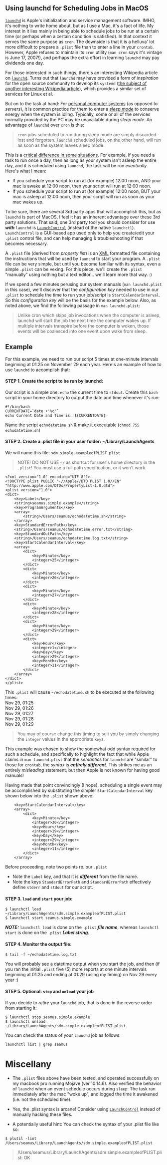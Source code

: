 ## Using launchd for Scheduling Jobs in MacOS

[`launchd`](https://www.launchd.info/) is Apple's initialization and service management software. IMHO, it's nothing to write home about, but as I use a Mac, it's a fact of life. My interest in it lies mainly in being able to schedule jobs to be run at a certain time (or perhaps when a certain condition is satisfied). In that context it serves the same purpose as `cron`. The downside is that it is a helluva' lot more difficult to prepare a `.plist` file than to enter a line in your `crontab`. However, Apple refuses to maintain its `cron` utility (`man cron` says it's vintage is June 17, 2007!), and perhaps the extra effort in learning `launchd` may pay dividends one day. 

For those interested in such things, there's an interesting Wikipedia article on [`launchd`](https://en.wikipedia.org/wiki/Launchd). Turns out that `launchd` may have provided a form of *inspiration* for the open source community to develop its `systemd` ([the subject of another interesting Wikipedia article](https://en.wikipedia.org/wiki/Systemd)), which provides a similar set of services for Linux et al.

But on to the task at hand: For [personal computer systems](https://en.wikipedia.org/wiki/Personal_computer) (as opposed to *servers*), it is common practice for them to enter a [*sleep mode*](https://en.wikipedia.org/wiki/Sleep_mode) to conserve energy when the system is idling. Typically, some or all of the services normally provided by the PC may be unavailable during *sleep mode*. An advantage of `launchd` over `cron` is this: 

> `cron` jobs scheduled to run during sleep mode are simply discarded - lost and forgotten. `launchd` scheduled jobs, on the other hand, will run as soon as the system leaves sleep mode.

This is a [critical difference in some situations](https://apple.stackexchange.com/questions/376203/how-to-run-script-at-wake/376329#376329). For example, if you need a task to run once a day, then as long as your system isn't asleep the entire day, and it is scheduled using  `launchd`, the task will be run *eventually*. Here's what I mean: 

- If you schedule your script to run at (for example) 12:00 noon, AND your mac is awake at 12:00 noon, then your script will run at 12:00 noon.
- If you schedule your script to run at (for example) 12:00 noon, BUT your mac is asleep at 12:00 noon, then your script will run as soon as your mac wakes up.

To be sure, there are several 3rd party apps that will accomplish this, but as `launchd` is part of MacOS, I feel it has an inherent advantage over these 3rd party solutions. That said, one 3rd party tool you should consider for use ***with*** `launchd` is [`LaunchControl`](https://www.soma-zone.com/LaunchControl/) (instead of the native `launchctl`). `LaunchControl` is a GUI-based app used only to help you create/edit your `.plist` control file, and can help managing & troubleshooting if that becomes necessary. 

A `.plist` file (derived from *property list*) is an [XML](https://en.wikipedia.org/wiki/XML) formatted file containing the instructions that will be used by `launchd` to start your program. A `.plist` file can be very simple, but until you become familiar with its syntax, even a simple `.plist` can be vexing. For this piece, we'll create the `.plist` "manually" using nothing but a text editor... we'll learn more that way. :)   

If we spend a few minutes perusing our system manuals (`man launchd.plist` in this case), we'll discover that the *configuration key* needed to use in our `.plist` to schedule the time to run your job/script is `StartCalendarInterval`. So this *configuration key* will be the basis for the example below. Also, as noted above, we find the following passage in `man launchd.plist`: 

> Unlike cron which skips job invocations when the computer is asleep, launchd will start the job the next time the computer wakes up.  If multiple intervals transpire before the computer is woken, those events will be coalesced into one event upon wake from sleep. 

## Example

For this example, we need to run our script 5 times at one-minute intervals beginning at 01:25 on November 29 each year. Here's an example of how to use `launchd` to accomplish that: 

#### STEP 1. Create the script to be run by launchd:

Our script is a simple one: `echo` the current time to `stdout`. Create this `bash` script in your home directory to output the date and time whenever it's run: 

  ```
  #!/bin/bash
  CURRENTDATE=`date +"%c"`
  echo Current Date and Time is: ${CURRENTDATE}
  ```
  Name the script `echodatetime.sh` & make it executable (`chmod 755 echodatetime.sh`)

#### STEP 2. Create a .plist file in your user folder: ~/Library/LaunchAgents

We will name this file: `sdm.simple.exampleofPLIST.plist` 

> NOTE! DO NOT USE `~/` as shortcut for user's home directory in the `.plist`! You must use a full path specification, or it won't work.  

  ```
  <?xml version="1.0" encoding="UTF-8"?>
  <!DOCTYPE plist PUBLIC "-//Apple//DTD PLIST 1.0//EN" "http://www.apple.com/DTDs/PropertyList-1.0.dtd">
  <plist version="1.0">
  <dict>
	  <key>Label</key>
	  <string>seamus.simple.example</string>
	  <key>ProgramArguments</key>
	  <array>
		  <string>/Users/seamus/echodatetime.sh</string>
	  </array>
	  <key>StandardErrorPath</key>
	  <string>/Users/seamus/echodatetime.error.txt</string>
	  <key>StandardOutPath</key>
	  <string>/Users/seamus/echodatetime.log.txt</string>
	  <key>StartCalendarInterval</key>
	  <array>
		  <dict>
			  <key>Minute</key>
			  <integer>25</integer>
		  </dict>
		  <dict>
			  <key>Minute</key>
			  <integer>26</integer>
		  </dict>
		  <dict>
			  <key>Minute</key>
			  <integer>27</integer>
		  </dict>
		  <dict>
			  <key>Minute</key>
			  <integer>28</integer>
		  </dict>
		  <dict>
			  <key>Minute</key>
			  <integer>29</integer>
		  </dict>
		  <dict>
			  <key>Hour</key>
			  <integer>1</integer>
			  <key>Day</key>
			  <integer>29</integer>
			  <key>Month</key>
			  <integer>11</integer>
		  </dict>
	  </array>
  </dict>
  </plist>
  ```
  This `.plist` will cause `~/echodatetime.sh` to be executed at the following times:  
  Nov 29, 01:25  
  Nov 29, 01:26  
  Nov 29, 01:27  
  Nov 29, 01:28  
  Nov 29, 01:29   

> You may of course change this timing to suit you by simply changing the `integer` values in the appropriate `key`s.

This example was chosen to show the somewhat odd syntax required for such a schedule, and specifically to highlight the fact that while Apple claims in `man launchd.plist` that the *semantics* for `launchd` are "similar" to those for `crontab`, the *syntax* is ***entirely different***. This strikes me as an entirely *misleading* statement, but then Apple is not known for having good manuals! 

Having made that point convincingly (I hope), scheduling a single event may be accomplished by substituting the simpler `StartCalendarInterval` key shown below into the `.plist` shown above: 

```
	<key>StartCalendarInterval</key>
	<array>
		<dict>
			<key>Minute</key>
			<integer>30</integer>
			<key>Hour</key>
			<integer>19</integer>
			<key>Day</key>
			<integer>29</integer>
			<key>Month</key>
			<integer>11</integer>
		</dict>
	</array>

```

Before proceeding, note two points re. our `.plist` 

- Note the `Label` key, and that it is ***different*** from the file name.
- Note the keys `StandardErrorPath` and `StandardErrorPath` effectively define `stderr` and `stdout` for our script.

#### STEP 3. `load` and `start` your job:

  ```
  $ launchctl load ~/Library/LaunchAgents/sdm.simple.exampleofPLIST.plist  
  $ launchctl start seamus.simple.example
  ```
***NOTE:*** `launchctl load` is done on the `.plist` ***file name***, whereas `launchctl start` is done on the `.plist` ***Label string***. 

#### STEP 4. Monitor the output file:

  ```
  $ tail -f ~/echodatetime.log.txt  
  ```

You will probably see a datetime output when you start the job, and then (if you ran the initial `.plist` five (5) more reports at one minute intervals beginning at 01:25 and ending at 01:29 (using my timing) on Nov 29 every year :) 

#### STEP 5. Optional: `stop` and `unload` your job

If you decide to *retire* your `launchd` job, that is done in the reverse order from starting it: 

```
$ launchctl stop seamus.simple.example
$ launchctl unload ~/Library/LaunchAgents/sdm.simple.exampleofPLIST.plist  
```
You can check the status of your `launchd` job as follows:
```
launchctl list | grep seamus
```

# Miscellany 

- The `.plist` files above have been tested, and operated successfully on my macbook pro running Mojave (ver 10.14.6). Also verified the behavior of `launchd` when an event schedule occurs during `sleep`: The task ran immediately after the mac "woke up", and logged the time it awakened (i.e. not the scheduled time).

- Yes, the .plist syntax is arcane! Consider using [`LaunchControl`](https://www.soma-zone.com/LaunchControl/) instead of manually hacking these files.

- A potentially useful hint: You can check the syntax of your .plist file like so: 

```
$ plutil -lint /Users/seamus/Library/LaunchAgents/sdm.simple.exampleofPLIST.plist  
```
> /Users/seamus/Library/LaunchAgents/sdm.simple.exampleofPLIST.plist: OK